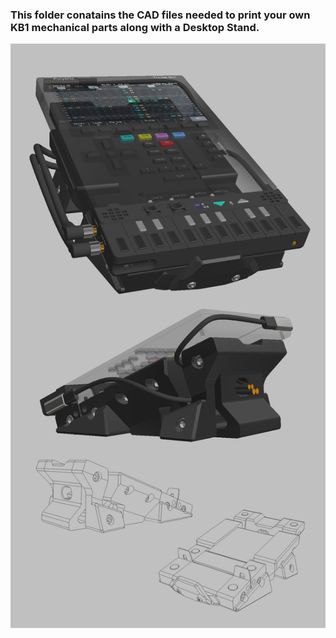 ### This folder conatains the CAD files needed to print your own KB1 mechanical parts along with a Desktop Stand.

  
![images/desktop.jpg](https://github.com/PocketMidi/KB1/blob/main/images/desktop.jpg)



